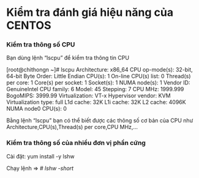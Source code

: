 # Kiểm tra đánh giá hiệu năng của CENTOS
### Kiểm tra thông số CPU
Bạn dùng lệnh “lscpu” để kiểm tra thông tin CPU

[root@chithongn ~]# lscpu
Architecture:          x86_64
CPU op-mode(s):        32-bit, 64-bit
Byte Order:            Little Endian
CPU(s):                1
On-line CPU(s) list:   0
Thread(s) per core:    1
Core(s) per socket:    1
Socket(s):             1
NUMA node(s):          1
Vendor ID:             GenuineIntel
CPU family:            6
Model:                 45
Stepping:              7
CPU MHz:               1999.999
BogoMIPS:              3999.99
Virtualization:        VT-x
Hypervisor vendor:     KVM
Virtualization type:   full
L1d cache:             32K
L1i cache:             32K
L2 cache:              4096K
NUMA node0 CPU(s):     0

Bằng lệnh “lscpu” bạn có thể biết được các thông số cơ bản của CPU như Architecture,CPU(s),Thread(s) per core,CPU MHz,…

### Kiểm tra thông số của nhiều đơn vị phần cứng
Cài đặt:  yum install -y lshw 

Chạy lệnh =>
*# lshw -short*
